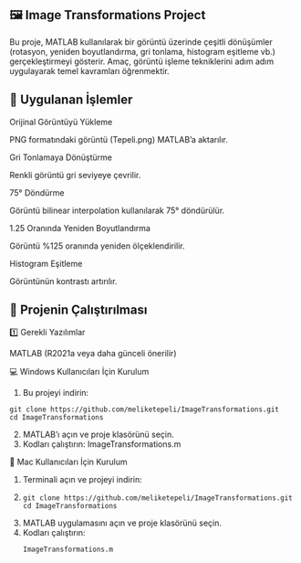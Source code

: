 ## 🖼️ Image Transformations Project

Bu proje, MATLAB kullanılarak bir görüntü üzerinde çeşitli dönüşümler (rotasyon, yeniden boyutlandırma, gri tonlama, histogram eşitleme vb.) gerçekleştirmeyi gösterir.
Amaç, görüntü işleme tekniklerini adım adım uygulayarak temel kavramları öğrenmektir.

## 📌 Uygulanan İşlemler

Orijinal Görüntüyü Yükleme

PNG formatındaki görüntü (Tepeli.png) MATLAB’a aktarılır.

Gri Tonlamaya Dönüştürme

Renkli görüntü gri seviyeye çevrilir.

75° Döndürme

Görüntü bilinear interpolation kullanılarak 75° döndürülür.

1.25 Oranında Yeniden Boyutlandırma

Görüntü %125 oranında yeniden ölçeklendirilir.

Histogram Eşitleme

Görüntünün kontrastı artırılır.

## 🚀 Projenin Çalıştırılması
1️⃣ Gerekli Yazılımlar

MATLAB (R2021a veya daha günceli önerilir)

💻 Windows Kullanıcıları İçin Kurulum

1. Bu projeyi indirin:
```
git clone https://github.com/meliketepeli/ImageTransformations.git
cd ImageTransformations
```
2. MATLAB’ı açın ve proje klasörünü seçin.
3. Kodları çalıştırın:
   ImageTransformations.m

🍏 Mac Kullanıcıları İçin Kurulum
1. Terminali açın ve projeyi indirin:
2. ```
   git clone https://github.com/meliketepeli/ImageTransformations.git
   cd ImageTransformations

3. MATLAB uygulamasını açın ve proje klasörünü seçin.
4. Kodları çalıştırın:
   ```
   ImageTransformations.m
   ```
   


